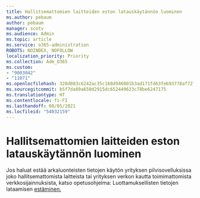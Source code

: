 ```yaml
---
title: Hallitsemattomien laitteiden eston latauskäytännön luominen
ms.author: pebaum
author: pebaum
manager: scotv
ms.audience: Admin
ms.topic: article
ms.service: o365-administration
ROBOTS: NOINDEX, NOFOLLOW
localization_priority: Priority
ms.collection: Adm_O365
ms.custom:
- "9003042"
- "11071"
ms.openlocfilehash: 320d803c6242ac35c168d946001b3ad171fd63fe693778af72fb50fe305dc572
ms.sourcegitcommit: b5f7da89a650d2915dc652449623c78be6247175
ms.translationtype: HT
ms.contentlocale: fi-FI
ms.lasthandoff: 08/05/2021
ms.locfileid: "54032159"
---
```

# <a name="create-a-block-download-policy-for-unmanaged-devices"></a>Hallitsemattomien laitteiden eston latauskäytännön luominen

Jos haluat estää arkaluonteisten tietojen käytön yrityksen pilvisovelluksissa joko hallitsemattomista laitteista tai yrityksen verkon kautta toimimattomista verkkosijainnuksista, katso opetusohjelma: Luottamuksellisten tietojen lataamisen [estäminen.](https://docs.microsoft.com/cloud-app-security/use-case-proxy-block-session-aad)



